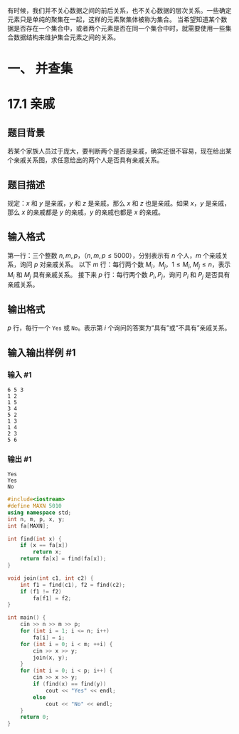 有时候，我们并不关心数据之间的前后关系，也不关心数据的层次关系。一些确定元素只是单纯的聚集在一起，这样的元素聚集体被称为集合。
当希望知道某个数据是否存在一个集合中，或者两个元素是否在同一个集合中时，就需要使用一些集合数据结构来维护集合元素之间的关系。
# 一、 并查集
# 17.1 亲戚
## 题目背景
若某个家族人员过于庞大，要判断两个是否是亲戚，确实还很不容易，现在给出某个亲戚关系图，求任意给出的两个人是否具有亲戚关系。
## 题目描述
规定：$x$ 和 $y$ 是亲戚，$y$ 和 $z$ 是亲戚，那么 $x$ 和 $z$ 也是亲戚。如果 $x$，$y$ 是亲戚，那么 $x$ 的亲戚都是 $y$ 的亲戚，$y$ 的亲戚也都是 $x$ 的亲戚。
## 输入格式
第一行：三个整数 $n,m,p$，（$n,m,p \le 5000$），分别表示有 $n$ 个人，$m$ 个亲戚关系，询问 $p$ 对亲戚关系。
以下 $m$ 行：每行两个数 $M_i$，$M_j$，$1 \le M_i,~M_j\le n$，表示 $M_i$ 和 $M_j$ 具有亲戚关系。
接下来 $p$ 行：每行两个数 $P_i,P_j$，询问 $P_i$ 和 $P_j$ 是否具有亲戚关系。
## 输出格式
$p$ 行，每行一个 `Yes` 或 `No`。表示第 $i$ 个询问的答案为“具有”或“不具有”亲戚关系。
## 输入输出样例 #1
### 输入 #1
```
6 5 3
1 2
1 5
3 4
5 2
1 3
1 4
2 3
5 6
```
### 输出 #1
```
Yes
Yes
No
```

```cpp
#include<iostream>
#define MAXN 5010
using namespace std;
int n, m, p, x, y;
int fa[MAXN];

int find(int x) {
	if (x == fa[x])
		return x;
	return fa[x] = find(fa[x]);
}

void join(int c1, int c2) {
	int f1 = find(c1), f2 = find(c2);
	if (f1 != f2)
		fa[f1] = f2;
}

int main() {
	cin >> n >> m >> p;
	for (int i = 1; i <= n; i++)
		fa[i] = i;
	for (int i = 0; i < m; ++i) {
		cin >> x >> y;
		join(x, y);
	}
	for (int i = 0; i < p; i++) {
		cin >> x >> y;
		if (find(x) == find(y))
			cout << "Yes" << endl;
		else
			cout << "No" << endl;
	}
	return 0;
}
```



